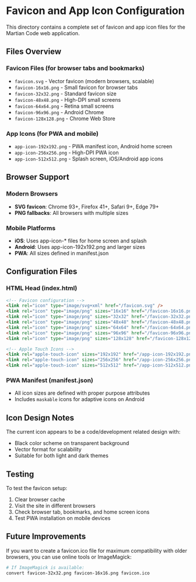 # Favicon and App Icon Configuration

This directory contains a complete set of favicon and app icon files for the Martian Code web application.

## Files Overview

### Favicon Files (for browser tabs and bookmarks)
- `favicon.svg` - Vector favicon (modern browsers, scalable)
- `favicon-16x16.png` - Small favicon for browser tabs
- `favicon-32x32.png` - Standard favicon size
- `favicon-48x48.png` - High-DPI small screens
- `favicon-64x64.png` - Retina small screens
- `favicon-96x96.png` - Android Chrome
- `favicon-128x128.png` - Chrome Web Store

### App Icons (for PWA and mobile)
- `app-icon-192x192.png` - PWA manifest icon, Android home screen
- `app-icon-256x256.png` - High-DPI PWA icon
- `app-icon-512x512.png` - Splash screen, iOS/Android app icons

## Browser Support

### Modern Browsers
- **SVG favicon**: Chrome 93+, Firefox 41+, Safari 9+, Edge 79+
- **PNG fallbacks**: All browsers with multiple sizes

### Mobile Platforms
- **iOS**: Uses app-icon-* files for home screen and splash
- **Android**: Uses app-icon-192x192.png and larger sizes
- **PWA**: All sizes defined in manifest.json

## Configuration Files

### HTML Head (index.html)
```html
<!-- Favicon configuration -->
<link rel="icon" type="image/svg+xml" href="/favicon.svg" />
<link rel="icon" type="image/png" sizes="16x16" href="/favicon-16x16.png" />
<link rel="icon" type="image/png" sizes="32x32" href="/favicon-32x32.png" />
<link rel="icon" type="image/png" sizes="48x48" href="/favicon-48x48.png" />
<link rel="icon" type="image/png" sizes="64x64" href="/favicon-64x64.png" />
<link rel="icon" type="image/png" sizes="96x96" href="/favicon-96x96.png" />
<link rel="icon" type="image/png" sizes="128x128" href="/favicon-128x128.png" />

<!-- Apple Touch Icons -->
<link rel="apple-touch-icon" sizes="192x192" href="/app-icon-192x192.png" />
<link rel="apple-touch-icon" sizes="256x256" href="/app-icon-256x256.png" />
<link rel="apple-touch-icon" sizes="512x512" href="/app-icon-512x512.png" />
```

### PWA Manifest (manifest.json)
- All icon sizes are defined with proper purpose attributes
- Includes `maskable` icons for adaptive icons on Android

## Icon Design Notes

The current icon appears to be a code/development related design with:
- Black color scheme on transparent background
- Vector format for scalability
- Suitable for both light and dark themes

## Testing

To test the favicon setup:
1. Clear browser cache
2. Visit the site in different browsers
3. Check browser tab, bookmarks, and home screen icons
4. Test PWA installation on mobile devices

## Future Improvements

If you want to create a favicon.ico file for maximum compatibility with older browsers, you can use online tools or ImageMagick:

```bash
# If ImageMagick is available:
convert favicon-32x32.png favicon-16x16.png favicon.ico
```